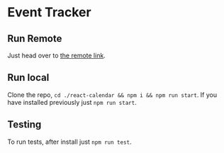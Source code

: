 # Event Tracker

## Run Remote

Just head over to [the remote link](https://outfit-voting.herokuapp.com/).

## Run local

Clone the repo, `cd ./react-calendar && npm i && npm run start`. If you have installed previously
just `npm run start`.

## Testing

To run tests, after install just `npm run test`.
